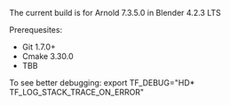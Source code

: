 The current build is for Arnold 7.3.5.0 in Blender 4.2.3 LTS

Prerequesites:

- Git 1.7.0+
- Cmake 3.30.0
- TBB


To see better debugging:
export TF_DEBUG="HD* TF_LOG_STACK_TRACE_ON_ERROR"